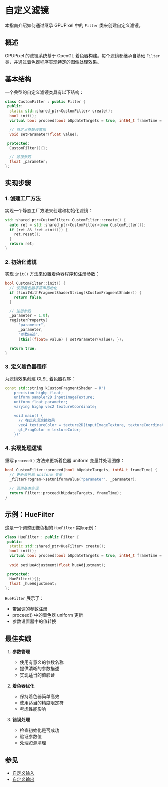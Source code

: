 # 自定义滤镜

本指南介绍如何通过继承 GPUPixel 中的 `Filter` 类来创建自定义滤镜。

## 概述

GPUPixel 的滤镜系统基于 OpenGL 着色器构建。每个滤镜都继承自基础 `Filter` 类，并通过着色器程序实现特定的图像处理效果。

## 基本结构

一个典型的自定义滤镜类具有以下结构：

```cpp
class CustomFilter : public Filter {
 public:
  static std::shared_ptr<CustomFilter> create();
  bool init();
  virtual bool proceed(bool bUpdateTargets = true, int64_t frameTime = 0) override;

  // 自定义参数设置器
  void setParameter(float value);

 protected:
  CustomFilter(){};

  // 滤镜参数
  float _parameter;
};
```

## 实现步骤

### 1. 创建工厂方法

实现一个静态工厂方法来创建和初始化滤镜：

```cpp
std::shared_ptr<CustomFilter> CustomFilter::create() {
  auto ret = std::shared_ptr<CustomFilter>(new CustomFilter());
  if (ret && !ret->init()) {
    ret.reset();
  }
  return ret;
}
```

### 2. 初始化滤镜

实现 `init()` 方法来设置着色器程序和注册参数：

```cpp
bool CustomFilter::init() {
  // 使用着色器字符串初始化
  if (!initWithFragmentShaderString(kCustomFragmentShader)) {
    return false;
  }

  // 注册参数
  _parameter = 1.0f;
  registerProperty(
      "parameter",
      _parameter,
      "参数描述",
      [this](float& value) { setParameter(value); });

  return true;
}
```

### 3. 定义着色器程序

为滤镜效果创建 GLSL 着色器程序：

```cpp
const std::string kCustomFragmentShader = R"(
    precision highp float;
    uniform sampler2D inputImageTexture;
    uniform float parameter;
    varying highp vec2 textureCoordinate;

    void main() {
      // 在此实现滤镜效果
      vec4 textureColor = texture2D(inputImageTexture, textureCoordinate);
      gl_FragColor = textureColor;
    })"
```

### 4. 实现处理逻辑

重写 `proceed()` 方法来更新着色器 uniform 变量并处理图像：

```cpp
bool CustomFilter::proceed(bool bUpdateTargets, int64_t frameTime) {
  // 更新着色器 uniform 变量
  _filterProgram->setUniformValue("parameter", _parameter);
  
  // 调用基类实现
  return Filter::proceed(bUpdateTargets, frameTime);
}
```

## 示例：HueFilter

这是一个调整图像色相的 `HueFilter` 实际示例：

```cpp
class HueFilter : public Filter {
 public:
  static std::shared_ptr<HueFilter> create();
  bool init();
  virtual bool proceed(bool bUpdateTargets = true, int64_t frameTime = 0) override;

  void setHueAdjustment(float hueAdjustment);

 protected:
  HueFilter(){};
  float _hueAdjustment;
};
```

`HueFilter` 展示了：
- 带回调的参数注册
- proceed() 中的着色器 uniform 更新
- 参数设置器中的值转换

## 最佳实践

1. **参数管理**
   - 使用有意义的参数名称
   - 提供清晰的参数描述
   - 实现适当的值验证

2. **着色器优化**
   - 保持着色器简单高效
   - 使用适当的精度限定符
   - 考虑性能影响

3. **错误处理**
   - 检查初始化是否成功
   - 验证参数值
   - 处理资源清理

## 参见

- [自定义输入](./custom_input.md)
- [自定义输出](./custom_target.md)